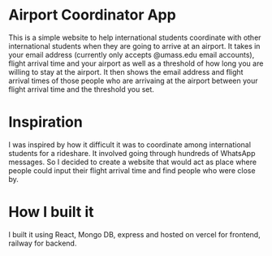 # Airport Coordinator App
This is a simple website to help international students coordinate with other international students when they are going to arrive at an airport. It takes in your email address (currently only accepts @umass.edu email accounts), flight arrival time and your airport as well as a threshold of how long you are willing to stay at the airport. It then shows the email address and flight arrival times of those people who are arrivaing at the airport between your flight arrival time and the threshold you set.

# Inspiration

I was inspired by how it difficult it was to coordinate among international students for a rideshare. It involved going through hundreds of WhatsApp messages. So I decided to create a website that would act as place where people could input their flight arrival time and find people who were close by.

# How I built it
I built it using React, Mongo DB, express and hosted on vercel for frontend, railway for backend.
